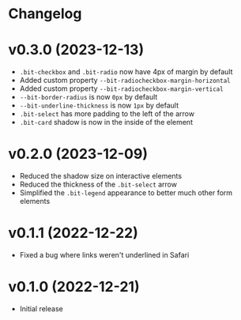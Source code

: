 # Changelog

# v0.3.0 (2023-12-13)

- `.bit-checkbox` and `.bit-radio` now have 4px of margin by default
- Added custom property `--bit-radiocheckbox-margin-horizontal`
- Added custom property `--bit-radiocheckbox-margin-vertical`
- `--bit-border-radius` is now `0px` by default
- `--bit-underline-thickness` is now `1px` by default
- `.bit-select` has more padding to the left of the arrow
- `.bit-card` shadow is now in the inside of the element

# v0.2.0 (2023-12-09)

- Reduced the shadow size on interactive elements
- Reduced the thickness of the `.bit-select` arrow
- Simplified the `.bit-legend` appearance to better much other form elements

# v0.1.1 (2022-12-22)

- Fixed a bug where links weren't underlined in Safari

# v0.1.0 (2022-12-21)

- Initial release
